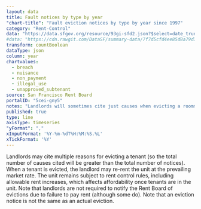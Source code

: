 ```yaml
---
layout: data
title: Fault notices by type by year
"chart-title": "Fault eviction notices by type by year since 1997"
category: "Rent-Control"
data: "https://data.sfgov.org/resource/93gi-sfd2.json?$select=date_trunc_y(file_date)+as+year,breach,nuisance,non_payment,illegal_use,unapproved_subtenant&$order=year&$limit=50000"
#data: "https://cdn.rawgit.com/DataSF/summary-data/7f7d5cfd4ee85d8a79d30bd0851840691bba2f2d/fault_reasons_given.csv"
transform: countBoolean
dataType: json
column: year
chartvalues:
  - breach
  - nuisance
  - non_payment
  - illegal_use
  - unapproved_subtenant
source: San Francisco Rent Board
portalID: "5cei-gny5"
notes: "Landlords will sometimes cite just causes when evicting a roommate living with them in the same unit. Under the law, the landlord does not have to cite these causes. They've been removed from the counts to avoid overrepresentation of just causes."
published: true
type: line
axisType: timeseries
"yFormat": ","
xInputFormat: '%Y-%m-%dT%H:%M:%S.%L'
xTickFormat: '%Y'
---
```


Landlords may cite multiple reasons for evicting a tenant (so the total number of causes cited will be greater than the total number of notices). When a tenant is evicted, the landlord may re-rent the unit at the prevailing market rate. The unit remains subject to rent control rules, including allowable rent increases, which affects affordability once tenants are in the unit. Note that landlords are not required to notify the Rent Board of evictions due to failure to pay rent (although some do). Note that an eviction notice is not the same as an actual eviction.